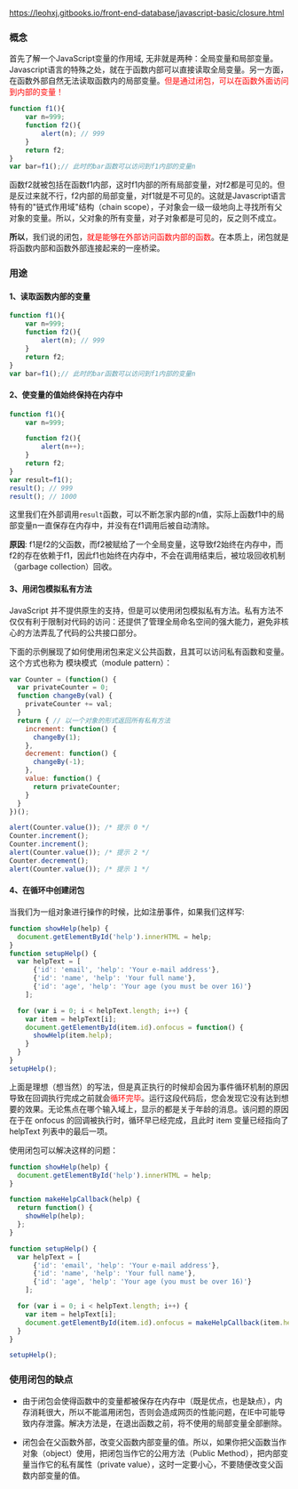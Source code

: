 https://leohxj.gitbooks.io/front-end-database/javascript-basic/closure.html



### 概念

首先了解一个JavaScript变量的作用域, 无非就是两种：全局变量和局部变量。Javascript语言的特殊之处，就在于函数内部可以直接读取全局变量。另一方面，在函数外部自然无法读取函数内的局部变量。<span style="color:red">但是通过闭包，可以在函数外面访问到内部的变量！</span>

```js
function f1(){
    var n=999;
    function f2(){
    	alert(n); // 999
    }
    return f2;
}
var bar=f1();// 此时的bar函数可以访问到f1内部的变量n
```

函数f2就被包括在函数f1内部，这时f1内部的所有局部变量，对f2都是可见的。但是反过来就不行，f2内部的局部变量，对f1就是不可见的。这就是Javascript语言特有的"链式作用域"结构（chain scope），子对象会一级一级地向上寻找所有父对象的变量。所以，父对象的所有变量，对子对象都是可见的，反之则不成立。

**所以**，我们说的闭包，<span style="color:red">就是能够在外部访问函数内部的函数</span>。在本质上，闭包就是将函数内部和函数外部连接起来的一座桥梁。



### 用途

#### 1、读取函数内部的变量

```js
function f1(){
    var n=999;
    function f2(){
    	alert(n); // 999
    }
    return f2;
}
var bar=f1();// 此时的bar函数可以访问到f1内部的变量n
```

#### 2、使变量的值始终保持在内存中

```js
function f1(){
    var n=999;

    function f2(){
        alert(n++);
    }
    return f2;
}
var result=f1();
result(); // 999
result(); // 1000
```

这里我们在外部调用`result`函数，可以不断怎家内部的n值，实际上函数f1中的局部变量n一直保存在内存中，并没有在f1调用后被自动清除。

**原因**: f1是f2的父函数，而f2被赋给了一个全局变量，这导致f2始终在内存中，而f2的存在依赖于f1，因此f1也始终在内存中，不会在调用结束后，被垃圾回收机制（garbage collection）回收。



#### 3、用闭包模拟私有方法

JavaScript 并不提供原生的支持，但是可以使用闭包模拟私有方法。私有方法不仅仅有利于限制对代码的访问：还提供了管理全局命名空间的强大能力，避免非核心的方法弄乱了代码的公共接口部分。

下面的示例展现了如何使用闭包来定义公共函数，且其可以访问私有函数和变量。这个方式也称为 模块模式（module pattern）：

```js
var Counter = (function() {
  var privateCounter = 0;
  function changeBy(val) {
    privateCounter += val;
  }
  return { // 以一个对象的形式返回所有私有方法
    increment: function() {
      changeBy(1);
    },
    decrement: function() {
      changeBy(-1);
    },
    value: function() {
      return privateCounter;
    }
  }   
})();

alert(Counter.value()); /* 提示 0 */
Counter.increment();
Counter.increment();
alert(Counter.value()); /* 提示 2 */
Counter.decrement();
alert(Counter.value()); /* 提示 1 */
```

#### 4、在循环中创建闭包

当我们为一组对象进行操作的时候，比如注册事件，如果我们这样写:

```js
function showHelp(help) {
  document.getElementById('help').innerHTML = help;
}
function setupHelp() {
  var helpText = [
      {'id': 'email', 'help': 'Your e-mail address'},
      {'id': 'name', 'help': 'Your full name'},
      {'id': 'age', 'help': 'Your age (you must be over 16)'}
    ];

  for (var i = 0; i < helpText.length; i++) {
    var item = helpText[i];
    document.getElementById(item.id).onfocus = function() {
      showHelp(item.help);
    }
  }
}
setupHelp();
```

上面是理想（想当然）的写法，但是真正执行的时候却会因为事件循环机制的原因导致在回调执行完成之前就会<span style="color:red">循环完毕</span>。运行这段代码后，您会发现它没有达到想要的效果。无论焦点在哪个输入域上，显示的都是关于年龄的消息。该问题的原因在于在 onfocus 的回调被执行时，循环早已经完成，且此时 item 变量已经指向了 helpText 列表中的最后一项。

使用闭包可以解决这样的问题：

```js
function showHelp(help) {
  document.getElementById('help').innerHTML = help;
}

function makeHelpCallback(help) {
  return function() {
    showHelp(help);
  };
}

function setupHelp() {
  var helpText = [
      {'id': 'email', 'help': 'Your e-mail address'},
      {'id': 'name', 'help': 'Your full name'},
      {'id': 'age', 'help': 'Your age (you must be over 16)'}
    ];

  for (var i = 0; i < helpText.length; i++) {
    var item = helpText[i];
    document.getElementById(item.id).onfocus = makeHelpCallback(item.help);
  }
}

setupHelp();
```



### 使用闭包的缺点

- 由于闭包会使得函数中的变量都被保存在内存中（既是优点，也是缺点），内存消耗很大，所以不能滥用闭包，否则会造成网页的性能问题，在IE中可能导致内存泄露。解决方法是，在退出函数之前，将不使用的局部变量全部删除。

- 闭包会在父函数外部，改变父函数内部变量的值。所以，如果你把父函数当作对象（object）使用，把闭包当作它的公用方法（Public Method），把内部变量当作它的私有属性（private value），这时一定要小心，不要随便改变父函数内部变量的值。